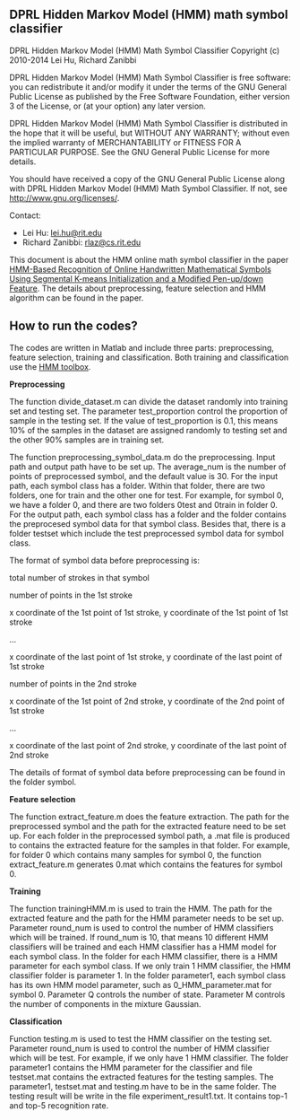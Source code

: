 DPRL Hidden Markov Model (HMM) math symbol classifier
---------------

DPRL Hidden Markov Model (HMM) Math Symbol Classifier
Copyright (c) 2010-2014 Lei Hu, Richard Zanibbi

DPRL Hidden Markov Model (HMM) Math Symbol Classifier is free software: you can redistribute it and/or modify it under the terms of the GNU General Public License as published by the Free Software Foundation, either version 3 of the License, or (at your option) any later version.

DPRL Hidden Markov Model (HMM) Math Symbol Classifier is distributed in the hope that it will be useful, but WITHOUT ANY WARRANTY; without even the implied warranty of MERCHANTABILITY or FITNESS FOR A PARTICULAR PURPOSE.  See the GNU General Public License for more details.

You should have received a copy of the GNU General Public License along with DPRL Hidden Markov Model (HMM) Math Symbol Classifier.  If not, see <http://www.gnu.org/licenses/>.

Contact:
   - Lei Hu: lei.hu@rit.edu
   - Richard Zanibbi: rlaz@cs.rit.edu 




This document is about the HMM online math symbol classifier in the paper [HMM-Based Recognition of Online Handwritten Mathematical Symbols Using Segmental K-means Initialization and a Modified Pen-up/down Feature].
The details about preprocessing, feature selection and HMM algorithm can be found in the paper.

How to run the codes?
----
The codes are written in Matlab and include three parts: preprocessing, feature selection, training and classification.
Both training and classification use the [HMM toolbox].

**Preprocessing**

The function divide_dataset.m can divide the dataset randomly into training set and testing set. The parameter test_proportion control the proportion of sample in the testing set. If the value of test_proportion is 0.1, this means 10% of the samples in the dataset are assigned randomly to testing set and the other 90% samples are in training set.

The function preprocessing_symbol_data.m do the preprocessing. Input path and output path have to be set up. The average_num is the number of points of preprocessed symbol, and the default value is 30. For the input path, each symbol class has a folder. Within that folder, there are two folders, one for train and the other one for test.  For example, for symbol 0, we have a folder 0, and there are two folders 0test and 0train in folder 0. For the output path, each symbol class has a folder and the folder contains the preprocesed symbol data for that symbol class. Besides that, there is a folder testset which include the test preprocessed symbol data for symbol class. 

The format of symbol data before preprocessing is:

total number of strokes in that symbol

number of points in the 1st stroke

x coordinate of the 1st point of 1st stroke, y coordinate of the 1st point of 1st stroke

...

x coordinate of the last point of 1st stroke, y coordinate of the last point of 1st stroke

number of points in the 2nd stroke

x coordinate of the 1st point of 2nd stroke, y coordinate of the 2nd point of 1st stroke

...

x coordinate of the last point of 2nd stroke, y coordinate of the last point of 2nd stroke

The details of format of symbol data before preprocessing can be found in the folder symbol.

**Feature selection**

The function extract_feature.m does the feature extraction. The path for the preprocessed symbol and the path for the extracted feature need to be set up. For each folder in the preprocessed symbol path, a .mat file is produced to contains the extracted feature for the samples in that folder. For example, for folder 0 which contains many samples for symbol 0, the function extract_feature.m generates 0.mat which contains the features for symbol 0. 

**Training**

The function trainingHMM.m is used to train the HMM. The path for the extracted feature and the path for the HMM parameter needs to be set up. Parameter round_num is used to control the number of HMM classifiers which will be trained. If round_num is 10, that means 10 different HMM classifiers will be trained and each HMM classifier has a HMM model for each symbol class. In the folder for each HMM classifier, there is a HMM parameter for each symbol class. If we only train 1 HMM classifier, the HMM classifier folder is parameter 1. In the folder parameter1, each symbol class has its own HMM model parameter, such as 0_HMM_parameter.mat for symbol 0. Parameter Q controls the number of state. Parameter M controls the number of components in the mixture Gaussian. 

**Classification**

Function testing.m is used to test the HMM classifier on the testing set. Parameter round_num is used to control the number of HMM classifier which will be test. For example, if we only have 1 HMM classifier. The folder parameter1 contains the HMM parameter for the classifier and file testset.mat contains the extracted features for the testing samples. The parameter1, testset.mat and testing.m have to be in the same folder. The testing result will be write in the file experiment_result1.txt. It contains top-1 and top-5 recognition rate.

  [HMM-Based Recognition of Online Handwritten Mathematical Symbols Using Segmental K-means Initialization and a Modified Pen-up/down Feature]: http://ieeexplore.ieee.org/xpl/articleDetails.jsp?tp=&arnumber=6065353&queryText%3D%5BHMM-Based+Recognition+of+Online+Handwritten+Mathematical+Symbols+Using+Segmental+K-means+Initialization+and+a+Modified+Pen-up%2Fdown+Feature%5D

[HMM toolbox]: http://www.cs.ubc.ca/~murphyk/Software/HMM/hmm.html

    